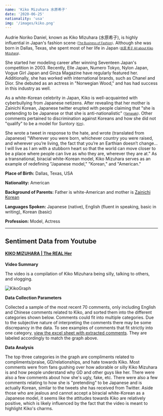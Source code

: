 ```yaml
---
name: 'Kiko Mizuhara 水原希子'
date: '2020-06-25'
nationality: 'usa'
img: '/images/kiko.png'
---
```



Audrie Noriko Daniel, known as Kiko Mizuhara (水原希子), is highly influential in Japan's fashion scene <sub><sup>([The Business of Fashion](https://surp2020.racheljn.vercel.app/sources))</sup></sub>. Although she was born in Dallas, Texas, she spent most of her life in Japan <sub><sup>([水原 希子 All about Kiko Mizuhara](https://surp2020.racheljn.vercel.app/sources))</sup></sub>.

She started her modeling career after winning Seventeen Japan's competition in 2003. Recently, Elle Japan, Numero Tokyo, Nylon Japan, Vogue Girl Japan and Ginza Magazine have regularly featured her. Additionally, she has worked with international brands, such as Chanel and Dior. She debuted as an actress in "Norwegian Wood," and has had success in this industry as well.

As a white-Korean celebrity in Japan, Kiko is well-acquainted with cyberbullying from Japanese netizens. After revealing that her mother is Zainichi Korean, Japanese twitter erupted with people claiming that "she is pretending to be Japanese or that she is anti-nationalistic" <sub><sup>([Yamasaki](https://surp2020.racheljn.vercel.app/sources))</sup></sub>. Other comments pertained to discrimination against Koreans and how she did not "qualify" to be a model for Suntory <sub><sup>([Kim](https://surp2020.racheljn.vercel.app/sources))</sup></sub>.

She wrote a tweet in response to the hate, and wrote (translated from Japanese) "Wherever you were born, whichever country you were raised, and wherever you’re living, the fact that you’re an Earthian doesn’t change... I will live as I am with a stubborn heart so that the world can move closer to be a place where people can live as who they are, wherever they are at." As a transnational, biracial white-Korean model, Kiko Mizuhara serves as an example of redefining "Japanese  model," "Korean," and "American."

**Place of Birth:** Dallas, Texas, USA

**Nationality:** American

**Background of Parents:** Father is white-American and mother is [Zainichi Korean](https://surp2020.racheljn.vercel.app/japan#zainichi)

**Languages Spoken:** Japanese (native), English (fluent in speaking, basic in writing), Korean (basic)

**Profession:** Model, Actress

---

## Sentiment Data from Youtube

#### [KIKO MIZUHARA | The REAL Her](https://youtu.be/hzt4ZcsffJ4)

**Video Summary**

The video is a compilation of Kiko Mizuhara being silly, talking to others, and vlogging.

![KikoGraph](/images/kiko/kikograph.svg)

**Data Collection Parameters**

 Collected a sample of the most recent 70 comments, only including English and Chinese comments related to Kiko, and sorted them into the different categories shown below. Comments could fit into multiple categories.
 Due to the subjective nature of interpreting the comments there may be some discrepancy in the data.
 To see examples of comments that fit strictly into one category, [view the excel sheet with extracted comments](https://docs.google.com/spreadsheets/d/15RekSRAnx_RS8nhZZeiu2D3xq_VQTleDdpykAXyERE8/edit?usp=sharing).
 They are labeled accordingly to match the graph above.

**Data Analysis**

The top three categories in the graph are compliments related to compliments/praise, GD/relationships, and hate towards Kiko. Most comments were from fans gushing over how adorable or silly Kiko Mizuhara is and how people understand why GD and other guys like her. There were also a few comments about how she's ugly, fake, etc. There were also a few comments relating to how she is "pretending" to be Japanese and is actually Korean, similar to the tweets she has received from Twitter. Aside those who are jealous and cannot accept a biracial white-Korean as a Japanese model, it seems like the attitudes towards Kiko are relatively positive, which is likely influenced by the fact that the video is meant to highlight Kiko's charms.
